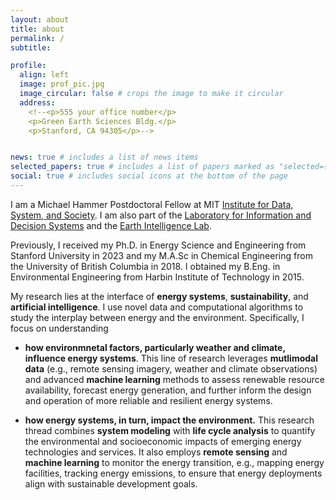 ```yaml
---
layout: about
title: about
permalink: /
subtitle:

profile:
  align: left
  image: prof_pic.jpg
  image_circular: false # crops the image to make it circular
  address: 
    <!--<p>555 your office number</p>
    <p>Green Earth Sciences Bldg.</p>
    <p>Stanford, CA 94305</p>-->


news: true # includes a list of news items
selected_papers: true # includes a list of papers marked as "selected={true}"
social: true # includes social icons at the bottom of the page
---
```


I am a Michael Hammer Postdoctoral Fellow at MIT <a href='https://idss.mit.edu/'>Institute for Data, System, and Society</a>. I am also part of the <a href='https://lids.mit.edu/'>Laboratory for Information and Decision Systems</a> and the <a href='https://earthintelligence.mit.edu/'>Earth Intelligence Lab</a>. 

Previously, I received my Ph.D. in Energy Science and Engineering from Stanford University in 2023 and my M.A.Sc in Chemical Engineering from the University of British Columbia in 2018. I obtained my B.Eng. in Environmental Engineering from Harbin Institute of Technology in 2015.

My research lies at the interface of **energy systems**, **sustainability**, and **artificial intelligence**. I use novel data and computational algorithms to study the interplay between energy and the environment. Specifically, I focus on understanding

* **how environmnetal factors, particularly weather and climate, influence energy systems**. This line of research leverages **mutlimodal data** (e.g., remote sensing imagery, weather and climate observations) and advanced **machine learning** methods to assess renewable resource availability, forecast energy generation, and further inform the design and operation of more reliable and resilient energy systems.

* **how energy systems, in turn, impact the environment.** This research thread combines **system modeling** with **life cycle analysis** to quantify the environmental and socioeconomic impacts of emerging energy technologies and services. It also employs **remote sensing** and **machine learning** to monitor the energy transition, e.g., mapping energy facilities, tracking energy emissions, to ensure that energy deployments align with sustainable development goals.



<!--
(1) improve renewable energy systems management under changing weather and climate, and (2) quantify the environmental and socioeconomic impacts of energy.

-->